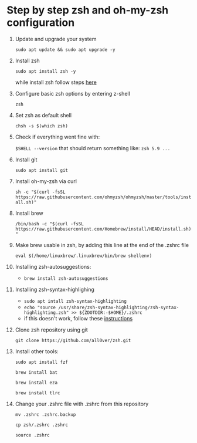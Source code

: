 # Step by step zsh and oh-my-zsh configuration

1. Update and upgrade your system

    `sudo apt update && sudo apt upgrade -y`
2. Install zsh

    `sudo apt install zsh -y`

    while install zsh follow steps [here](https://github.com/ohmyzsh/ohmyzsh/wiki/Installing-ZSH)
3. Configure basic zsh options by entering z-shell

    `zsh`
4. Set zsh as default shell

    `chsh -s $(which zsh)`
5. Check if everything went fine with:

    `$SHELL --version`
    that should return something like: `zsh 5.9 ...`
6. Install git

    `sudo apt install git`
7. Install oh-my-zsh via curl

    `sh -c "$(curl -fsSL https://raw.githubusercontent.com/ohmyzsh/ohmyzsh/master/tools/install.sh)"`
8. Install brew

    `/bin/bash -c "$(curl -fsSL https://raw.githubusercontent.com/Homebrew/install/HEAD/install.sh)"`
9. Make brew usable in zsh, by adding this line at the end of the .zshrc file

    `eval $(/home/linuxbrew/.linuxbrew/bin/brew shellenv)`
10. Installing zsh-autosuggestions:

    - `brew install zsh-autosuggestions`
11. Installing zsh-syntax-highlighing

    - `sudo apt intall zsh-syntax-highlighting`
    - `echo "source /usr/share/zsh-syntax-highlighting/zsh-syntax-highlighting.zsh" >> ${ZDOTDIR:-$HOME}/.zshrc` 
    - if this doesn't work, follow these [instructions](https://github.com/zsh-users/zsh-syntax-highlighting/blob/master/INSTALL.md)
12. Clone zsh repository using git

    `git clone https://github.com/all0ver/zsh.git`
13. Install other tools:

    `sudo apt install fzf`
    
    `brew install bat`
    
    `brew install eza`
    
    `brew install tlrc`
15. Change your .zshrc file with .zshrc from this repository

    `mv .zshrc .zshrc.backup`
    
    `cp zsh/.zshrc .zshrc`
    
    `source .zshrc`
